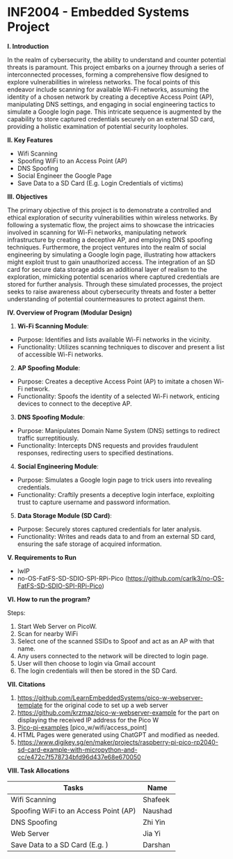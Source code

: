 # INF2004 - Embedded Systems Project
**I. Introduction**

In the realm of cybersecurity, the ability to understand and counter potential threats is paramount. This project embarks on a journey through a series of interconnected processes, forming a comprehensive flow designed to explore vulnerabilities in wireless networks. The focal points of this endeavor include scanning for available Wi-Fi networks, assuming the identity of a chosen network by creating a deceptive Access Point (AP), manipulating DNS settings, and engaging in social engineering tactics to simulate a Google login page. This intricate sequence is augmented by the capability to store captured credentials securely on an external SD card, providing a holistic examination of potential security loopholes.

**II. Key Features**

- Wifi Scanning
- Spoofing WiFi to an Access Point (AP)
- DNS Spoofing
- Social Engineer the Google Page 
- Save Data to a SD Card (E.g. Login Credentials of victims)

**III. Objectives**

The primary objective of this project is to demonstrate a controlled and ethical exploration of security vulnerabilities within wireless networks. By following a systematic flow, the project aims to showcase the intricacies involved in scanning for Wi-Fi networks, manipulating network infrastructure by creating a deceptive AP, and employing DNS spoofing techniques. Furthermore, the project ventures into the realm of social engineering by simulating a Google login page, illustrating how attackers might exploit trust to gain unauthorized access. The integration of an SD card for secure data storage adds an additional layer of realism to the exploration, mimicking potential scenarios where captured credentials are stored for further analysis. Through these simulated processes, the project seeks to raise awareness about cybersecurity threats and foster a better understanding of potential countermeasures to protect against them.

**IV. Overview of Program (Modular Design)**

1. **Wi-Fi Scanning Module**:

- Purpose: Identifies and lists available Wi-Fi networks in the vicinity.
- Functionality: Utilizes scanning techniques to discover and present a list of accessible Wi-Fi networks.

2. **AP Spoofing Module**:

- Purpose: Creates a deceptive Access Point (AP) to imitate a chosen Wi-Fi network.
- Functionality: Spoofs the identity of a selected Wi-Fi network, enticing devices to connect to the deceptive AP.

3. **DNS Spoofing Module**:

- Purpose: Manipulates Domain Name System (DNS) settings to redirect traffic surreptitiously.
- Functionality: Intercepts DNS requests and provides fraudulent responses, redirecting users to specified destinations.

4. **Social Engineering Module**:

- Purpose: Simulates a Google login page to trick users into revealing credentials.
- Functionality: Craftily presents a deceptive login interface, exploiting trust to capture username and password information.

5. **Data Storage Module (SD Card)**:

- Purpose: Securely stores captured credentials for later analysis.
- Functionality: Writes and reads data to and from an external SD card, ensuring the safe storage of acquired information.

**V. Requirements to Run**

- lwIP
- no-OS-FatFS-SD-SDIO-SPI-RPi-Pico (https://github.com/carlk3/no-OS-FatFS-SD-SDIO-SPI-RPi-Pico)

**VI. How to run the program?**

Steps:
1. Start Web Server on PicoW.
2. Scan for nearby WiFi
3. Select one of the scanned SSIDs to Spoof and act as an AP with that name.
4. Any users connected to the network will be directed to login page.
5. User will then choose to login via Gmail account
6. The login credentials will then be stored in the SD Card.

**VII. Citations**

1. https://github.com/LearnEmbeddedSystems/pico-w-webserver-template for the original code to set up a web server
2. https://github.com/krzmaz/pico-w-webserver-example for the part on displaying the received IP address for the Pico W
3. [Pico-pi-examples](https://github.com/raspberrypi/pico-examples) [pico_w/wifi/access_point]
4. HTML Pages were generated using ChatGPT and modified as needed.
5. https://www.digikey.sg/en/maker/projects/raspberry-pi-pico-rp2040-sd-card-example-with-micropython-and-cc/e472c7f578734bfd96d437e68e670050

**VIII. Task Allocations**

| Tasks  | Name |
| ------------- | ------------- |
| Wifi Scanning  | Shafeek  |
| Spoofing WiFi to an Access Point (AP)  | Naushad  |
| DNS Spoofing  | Zhi Yin  |
| Web Server | Jia  Yi |
| Save Data to a SD Card (E.g. )  | Darshan  |
